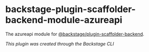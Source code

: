 # backstage-plugin-scaffolder-backend-module-azureapi

The azureapi module for [@backstage/plugin-scaffolder-backend](https://www.npmjs.com/package/@backstage/plugin-scaffolder-backend).

_This plugin was created through the Backstage CLI_
